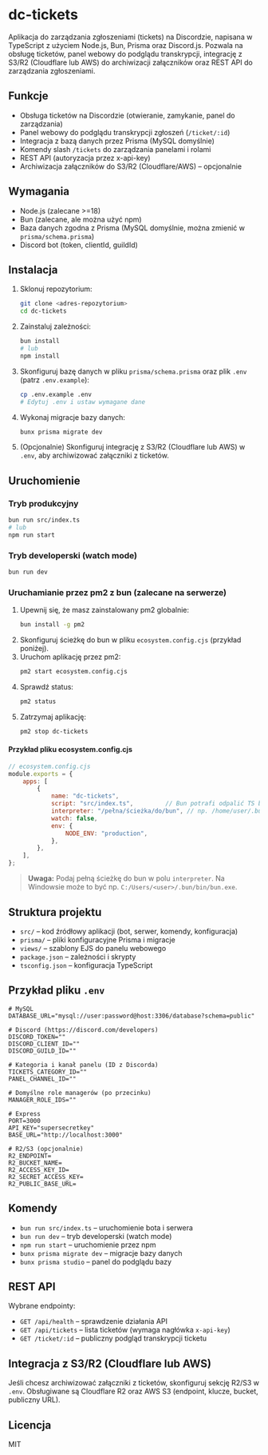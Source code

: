 
# dc-tickets


Aplikacja do zarządzania zgłoszeniami (tickets) na Discordzie, napisana w TypeScript z użyciem Node.js, Bun, Prisma oraz Discord.js. Pozwala na obsługę ticketów, panel webowy do podglądu transkrypcji, integrację z S3/R2 (Cloudflare lub AWS) do archiwizacji załączników oraz REST API do zarządzania zgłoszeniami.


## Funkcje
- Obsługa ticketów na Discordzie (otwieranie, zamykanie, panel do zarządzania)
- Panel webowy do podglądu transkrypcji zgłoszeń (`/ticket/:id`)
- Integracja z bazą danych przez Prisma (MySQL domyślnie)
- Komendy slash `/tickets` do zarządzania panelami i rolami
- REST API (autoryzacja przez x-api-key)
- Archiwizacja załączników do S3/R2 (Cloudflare/AWS) – opcjonalnie


## Wymagania
- Node.js (zalecane >=18)
- Bun (zalecane, ale można użyć npm)
- Baza danych zgodna z Prisma (MySQL domyślnie, można zmienić w `prisma/schema.prisma`)
- Discord bot (token, clientId, guildId)


## Instalacja
1. Sklonuj repozytorium:
	```sh
	git clone <adres-repozytorium>
	cd dc-tickets
	```
2. Zainstaluj zależności:
	```sh
	bun install
	# lub
	npm install
	```
3. Skonfiguruj bazę danych w pliku `prisma/schema.prisma` oraz plik `.env` (patrz `.env.example`):
	```sh
	cp .env.example .env
	# Edytuj .env i ustaw wymagane dane
	```
4. Wykonaj migracje bazy danych:
	```sh
	bunx prisma migrate dev
	```
5. (Opcjonalnie) Skonfiguruj integrację z S3/R2 (Cloudflare lub AWS) w `.env`, aby archiwizować załączniki z ticketów.



## Uruchomienie

### Tryb produkcyjny
```sh
bun run src/index.ts
# lub
npm run start
```

### Tryb developerski (watch mode)
```sh
bun run dev
```

### Uruchamianie przez pm2 z bun (zalecane na serwerze)

1. Upewnij się, że masz zainstalowany pm2 globalnie:
	 ```sh
	 bun install -g pm2
	 ```
2. Skonfiguruj ścieżkę do bun w pliku `ecosystem.config.cjs` (przykład poniżej).
3. Uruchom aplikację przez pm2:
	 ```sh
	 pm2 start ecosystem.config.cjs
	 ```
4. Sprawdź status:
	 ```sh
	 pm2 status
	 ```
5. Zatrzymaj aplikację:
	 ```sh
	 pm2 stop dc-tickets
	 ```

#### Przykład pliku ecosystem.config.cjs

```js
// ecosystem.config.cjs
module.exports = {
	apps: [
		{
			name: "dc-tickets",
			script: "src/index.ts",         // Bun potrafi odpalić TS bez kompilacji
			interpreter: "/pełna/ścieżka/do/bun", // np. /home/user/.bun/bin/bun lub C:/Users/<user>/.bun/bin/bun.exe
			watch: false,
			env: {
				NODE_ENV: "production",
			},
		},
	],
};
```

> **Uwaga:** Podaj pełną ścieżkę do bun w polu `interpreter`. Na Windowsie może to być np. `C:/Users/<user>/.bun/bin/bun.exe`.


## Struktura projektu
- `src/` – kod źródłowy aplikacji (bot, serwer, komendy, konfiguracja)
- `prisma/` – pliki konfiguracyjne Prisma i migracje
- `views/` – szablony EJS do panelu webowego
- `package.json` – zależności i skrypty
- `tsconfig.json` – konfiguracja TypeScript


## Przykład pliku `.env`

```env
# MySQL
DATABASE_URL="mysql://user:password@host:3306/database?schema=public"

# Discord (https://discord.com/developers)
DISCORD_TOKEN=""
DISCORD_CLIENT_ID=""
DISCORD_GUILD_ID=""

# Kategoria i kanał panelu (ID z Discorda)
TICKETS_CATEGORY_ID=""
PANEL_CHANNEL_ID=""

# Domyślne role managerów (po przecinku)
MANAGER_ROLE_IDS=""

# Express
PORT=3000
API_KEY="supersecretkey"
BASE_URL="http://localhost:3000"

# R2/S3 (opcjonalnie)
R2_ENDPOINT=
R2_BUCKET_NAME=
R2_ACCESS_KEY_ID=
R2_SECRET_ACCESS_KEY=
R2_PUBLIC_BASE_URL=
```

## Komendy

- `bun run src/index.ts` – uruchomienie bota i serwera
- `bun run dev` – tryb developerski (watch mode)
- `npm run start` – uruchomienie przez npm
- `bunx prisma migrate dev` – migracje bazy danych
- `bunx prisma studio` – panel do podglądu bazy

## REST API

Wybrane endpointy:
- `GET /api/health` – sprawdzenie działania API
- `GET /api/tickets` – lista ticketów (wymaga nagłówka `x-api-key`)
- `GET /ticket/:id` – publiczny podgląd transkrypcji ticketu

## Integracja z S3/R2 (Cloudflare lub AWS)

Jeśli chcesz archiwizować załączniki z ticketów, skonfiguruj sekcję R2/S3 w `.env`. Obsługiwane są Cloudflare R2 oraz AWS S3 (endpoint, klucze, bucket, publiczny URL).

## Licencja
MIT
